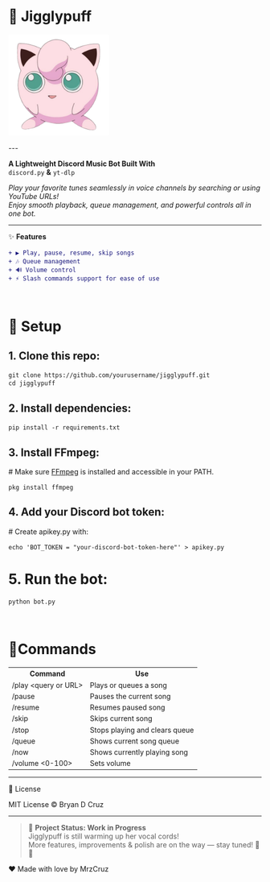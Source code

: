 <h1>🎵 Jigglypuff</h1>
<p align="left">
  <img src="logo.png" alt="Jigglypuff Logo" width="200"/>
</p>
---

**A Lightweight Discord Music Bot Built With**  
`discord.py` **&** `yt-dlp`

*Play your favorite tunes seamlessly in voice channels by searching or using YouTube URLs!*  
_Enjoy smooth playback, queue management, and powerful controls all in one bot._

---

✨ **Features**

```diff
+ ▶️ Play, pause, resume, skip songs
+ 🎶 Queue management
+ 🔊 Volume control
+ ⚡ Slash commands support for ease of use
```

<br>
<h1>🚀 Setup</h1>

<h2>1. Clone this repo:</h2>

```
git clone https://github.com/yourusername/jigglypuff.git
cd jigglypuff
```

<h2>2. Install dependencies:</h2>

```
pip install -r requirements.txt
```

<h2>3. Install FFmpeg:</h2>
# Make sure <a href="https://ffmpeg.org/download.html">FFmpeg</a> is installed and accessible in your PATH.

```
pkg install ffmpeg
```

<h2>4. Add your Discord bot token:</h2>
# Create apikey.py with:

```
echo 'BOT_TOKEN = "your-discord-bot-token-here"' > apikey.py
```

# 5. Run the bot:

```
python bot.py
```
<br>
<h1>🎹Commands</h1>
<table border="0">
  <tr>
    <th>Command</th>
    <th>Use</th>
  </tr>
  <tr>
    <td>/play &lt;query or URL&gt;</td>
    <td>Plays or queues a song</td>
  </tr>
  <tr>
    <td>/pause</td>
    <td>Pauses the current song</td>
  </tr>
  <tr>
    <td>/resume</td>
    <td>Resumes paused song</td>
  </tr>
  <tr>
    <td>/skip</td>
    <td>Skips current song</td>
  </tr>
  <tr>
    <td>/stop</td>
    <td>Stops playing and clears queue</td>
  </tr>
  <tr>
    <td>/queue</td>
    <td>Shows current song queue</td>
  </tr>
  <tr>
    <td>/now</td>
    <td>Shows currently playing song</td>
  </tr>
  <tr>
    <td>/volume &lt;0-100&gt;</td>
    <td>Sets volume</td>
  </tr>
</table>

---

📜 License

MIT License © Bryan D Cruz


---
> 🚧 **Project Status: Work in Progress**  
> Jigglypuff is still warming up her vocal cords!  
> More features, improvements & polish are on the way — stay tuned! 🎤✨

❤️ Made with love by MrzCruz
